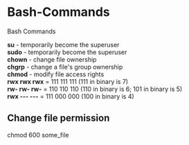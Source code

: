 # Bash-Commands
Bash Commands



**su** - temporarily become the superuser
</br>
**sudo** - temporarily become the superuser
</br>
**chown** - change file ownership
</br>
**chgrp** - change a file's group ownership
</br>
**chmod** - modify file access rights
</br>
**rwx rwx rwx** = 111 111 111 (111 in binary is 7)
</br>
**rw- rw- rw-** = 110 110 110 (110 in binary is 6; 101 in binary is 5)
</br>
**rwx --- ---** = 111 000 000 (100 in binary is 4)
</br>
## Change file permission
chmod 600 some_file 
